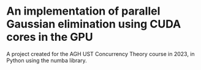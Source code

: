 # An implementation of parallel Gaussian elimination using CUDA cores in the GPU

A project created for the AGH UST Concurrency Theory course in 2023, in Python using the numba library.


